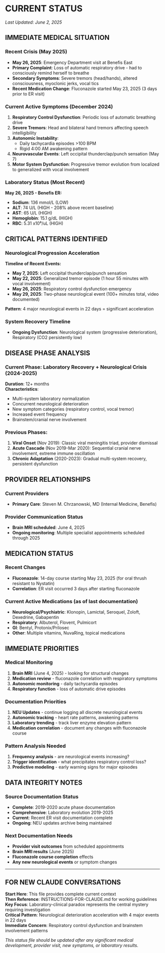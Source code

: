# CURRENT STATUS
*Last Updated: June 2, 2025*

## IMMEDIATE MEDICAL SITUATION

### **Recent Crisis (May 2025)**
- **May 26, 2025**: Emergency Department visit at Benefis East
- **Primary Complaint**: Loss of automatic respiratory drive - had to consciously remind herself to breathe
- **Secondary Symptoms**: Severe tremors (head/hands), altered consciousness, myoclonic jerks, vocal tics
- **Recent Medication Change**: Fluconazole started May 23, 2025 (3 days prior to ER visit)

### **Current Active Symptoms (December 2024)**
1. **Respiratory Control Dysfunction**: Periodic loss of automatic breathing drive
2. **Severe Tremors**: Head and bilateral hand tremors affecting speech intelligibility
3. **Autonomic Instability**: 
   - Daily tachycardia episodes >100 BPM
   - Rigid 4:00 AM awakening pattern
4. **Neurovascular Events**: Left occipital thunderclap/punch sensation (May 7)
5. **Motor System Dysfunction**: Progressive tremor evolution from localized to generalized with vocal involvement

### **Laboratory Status (Most Recent)**
**May 26, 2025 - Benefis ER:**
- **Sodium**: 136 mmol/L (LOW)
- **ALT**: 74 U/L (HIGH - 208% above recent baseline)
- **AST**: 65 U/L (HIGH)
- **Hemoglobin**: 15.1 g/dL (HIGH)
- **RBC**: 5.31 x10⁶/uL (HIGH)

## CRITICAL PATTERNS IDENTIFIED

### **Neurological Progression Acceleration**
**Timeline of Recent Events:**
- **May 7, 2025**: Left occipital thunderclap/punch sensation
- **May 22, 2025**: Generalized tremor episode (1 hour 55 minutes with vocal involvement)
- **May 26, 2025**: Respiratory control dysfunction emergency
- **May 29, 2025**: Two-phase neurological event (100+ minutes total, video documented)

**Pattern**: 4 major neurological events in 22 days = significant acceleration

### **System Recovery Timeline**
- **Ongoing Dysfunction**: Neurological system (progressive deterioration), Respiratory (CO2 persistently low)

## DISEASE PHASE ANALYSIS

### **Current Phase**: Laboratory Recovery + Neurological Crisis (2024-2025)
**Duration**: 12+ months  
**Characteristics**:
- Multi-system laboratory normalization
- Concurrent neurological deterioration
- New symptom categories (respiratory control, vocal tremor)
- Increased event frequency
- Brainstem/cranial nerve involvement

### **Previous Phases**:
1. **Viral Onset** (Nov 2019): Classic viral meningitis triad, provider dismissal
2. **Acute Cascade** (Nov 2019-Mar 2020): Sequential cranial nerve involvement, extreme immune oscillation
3. **Chronic Adaptation** (2020-2023): Gradual multi-system recovery, persistent dysfunction

## PROVIDER RELATIONSHIPS

### **Current Providers**
- **Primary Care**: Steven M. Chrzanowski, MD (Internal Medicine, Benefis)

### **Provider Communication Status**
- **Brain MRI scheduled**: June 4, 2025
- **Ongoing monitoring**: Multiple specialist appointments scheduled through 2025

## MEDICATION STATUS

### **Recent Changes**
- **Fluconazole**: 14-day course starting May 23, 2025 (for oral thrush resistant to Nystatin)
- **Correlation**: ER visit occurred 3 days after starting fluconazole

### **Current Active Medications** (as of last documentation)
- **Neurological/Psychiatric**: Klonopin, Lamictal, Seroquel, Zoloft, Dexedrine, Gabapentin
- **Respiratory**: Albuterol, Flovent, Pulmicort
- **GI**: Bentyl, Protonix/Prilosec
- **Other**: Multiple vitamins, NuvaRing, topical medications

## IMMEDIATE PRIORITIES

### **Medical Monitoring**
1. **Brain MRI** (June 4, 2025) - looking for structural changes
2. **Medication review** - fluconazole correlation with respiratory symptoms
3. **Autonomic monitoring** - daily tachycardia episodes 
4. **Respiratory function** - loss of automatic drive episodes

### **Documentation Priorities**
1. **NEU Updates** - continue logging all discrete neurological events
2. **Autonomic tracking** - heart rate patterns, awakening patterns
3. **Laboratory trending** - track liver enzyme elevation pattern
4. **Medication correlation** - document any changes with fluconazole course

### **Pattern Analysis Needed**
1. **Frequency analysis** - are neurological events increasing?
2. **Trigger identification** - what precipitates respiratory control loss?
3. **Predictive modeling** - early warning signs for major episodes

## DATA INTEGRITY NOTES

### **Source Documentation Status**
- **Complete**: 2019-2020 acute phase documentation
- **Comprehensive**: Laboratory evolution 2019-2025
- **Current**: Recent ER visit documentation complete
- **Ongoing**: NEU updates archive being maintained

### **Next Documentation Needs**
- **Provider visit outcomes** from scheduled appointments
- **Brain MRI results** (June 2025)
- **Fluconazole course completion** effects
- **Any new neurological events** or symptom changes

---

## FOR NEW CLAUDE CONVERSATIONS

**Start Here**: This file provides complete current context  
**Then Reference**: INSTRUCTIONS-FOR-CLAUDE.md for working guidelines  
**Key Focus**: Laboratory-clinical paradox represents the central mystery requiring investigation  
**Critical Pattern**: Neurological deterioration acceleration with 4 major events in 22 days  
**Immediate Concern**: Respiratory control dysfunction and brainstem involvement patterns

*This status file should be updated after any significant medical development, provider visit, new symptoms, or laboratory results.*
